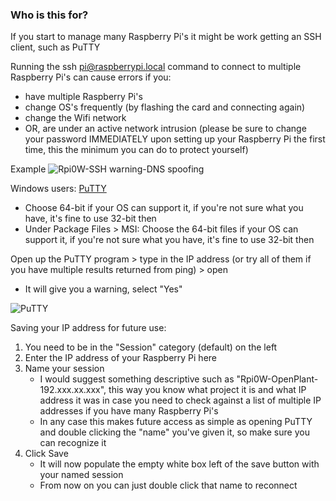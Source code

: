 ### Who is this for?
If you start to manage many Raspberry Pi's it might be work getting an SSH client, such as PuTTY

Running the ssh pi@raspberrypi.local command to connect to multiple Raspberry Pi's can cause errors if you:
- have multiple Raspberry Pi's
- change OS's frequently (by flashing the card and connecting again)
- change the Wifi network
- OR, are under an active network intrusion (please be sure to change your password IMMEDIATELY upon setting up your Raspberry Pi the first time, this the minimum you can do to protect yourself)

Example
![Rpi0W-SSH warning-DNS spoofing](https://user-images.githubusercontent.com/12764347/93722940-736e4b00-fb68-11ea-9c4c-23d14e6e20e9.png)

Windows users: [PuTTY](https://www.chiark.greenend.org.uk/~sgtatham/putty/latest.html)
- Choose 64-bit if your OS can support it, if you're not sure what you have, it's fine to use 32-bit then
- Under Package Files > MSI: Choose the 64-bit files if your OS can support it, if you're not sure what you have, it's fine to use 32-bit then

Open up the PuTTY program > type in the IP address (or try all of them if you have multiple results returned from ping) > open
  - It will give you a warning, select "Yes"

![PuTTY](https://helpdesk.it.helsinki.fi/sites/default/files/styles/full_content/public/thumbnails/image/putty_asetukset_2.jpg?itok=XLqXacVj)

Saving your IP address for future use:
1. You need to be in the "Session" category (default) on the left
2. Enter the IP address of your Raspberry Pi here
3. Name your session
     - I would suggest something descriptive such as "Rpi0W-OpenPlant-192.xxx.xx.xxx", this way you know what project it is and what IP address it was in case you need to check against a list of multiple IP addresses if you have many Raspberry Pi's
      - In any case this makes future access as simple as opening PuTTY and double clicking the "name" you've given it, so make sure you can recognize it
4. Click Save
      - It will now populate the empty white box left of the save button with your named session
     - From now on you can just double click that name to reconnect 
  
